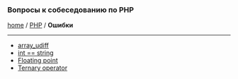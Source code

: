 ### Вопросы к собеседованию по PHP
[home][go-home] / [PHP][go-php] / **Ошибки**

---

- [array_udiff][php-error-array_udiff]
- [int == string][php-error-int-equal-string]
- [Floating point][php-error-floating-point]
- [Ternary operator][php-error-ternary-operator]

[php-error-ternary-operator]: ./ternary-operator.md
[php-error-floating-point]: ./floating-point.md
[php-error-array_udiff]: ./array_udiff.md
[php-error-int-equal-string]: ./int-equal-string.md

[go-home]: ../../index.md
[go-php]: ../index.md
